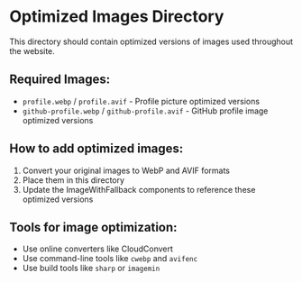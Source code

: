 # Optimized Images Directory

This directory should contain optimized versions of images used throughout the website.

## Required Images:

- `profile.webp` / `profile.avif` - Profile picture optimized versions
- `github-profile.webp` / `github-profile.avif` - GitHub profile image optimized versions

## How to add optimized images:

1. Convert your original images to WebP and AVIF formats
2. Place them in this directory
3. Update the ImageWithFallback components to reference these optimized versions

## Tools for image optimization:

- Use online converters like CloudConvert
- Use command-line tools like `cwebp` and `avifenc`
- Use build tools like `sharp` or `imagemin`
